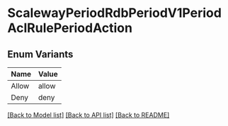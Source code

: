 # ScalewayPeriodRdbPeriodV1PeriodAclRulePeriodAction

## Enum Variants

| Name | Value |
|---- | -----|
| Allow | allow |
| Deny | deny |


[[Back to Model list]](../README.md#documentation-for-models) [[Back to API list]](../README.md#documentation-for-api-endpoints) [[Back to README]](../README.md)


